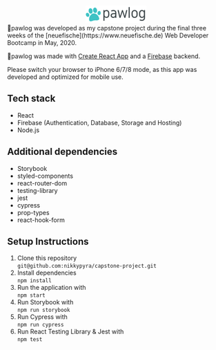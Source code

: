 
<div align="center">
<img src="public/images/pawlog.png">
</div>
🐾pawlog was developed as my capstone project during the final three weeks of the [neuefische](https://www.neuefische.de) Web Developer Bootcamp in May, 2020.

🐾pawlog was made with [Create React App](https://github.com/facebook/create-react-app) and a [Firebase](https://firebase.google.com/) backend. 

Please switch your browser to iPhone 6/7/8 mode, as this app was developed and optimized for mobile use.

## Tech stack

- React
- Firebase (Authentication, Database, Storage and Hosting)
- Node.js

## Additional dependencies

- Storybook
- styled-components
- react-router-dom
- testing-library
- jest
- cypress
- prop-types
- react-hook-form


## Setup Instructions
1. Clone this repository  
`git@github.com:nikkypyra/capstone-project.git`
2. Install dependencies   
 `npm install`
3. Run the application with  
 `npm start`
4. Run Storybook with  
 `npm run storybook`
5. Run Cypress with  
 `npm run cypress`
6. Run React Testing Library & Jest with  
 `npm test`

